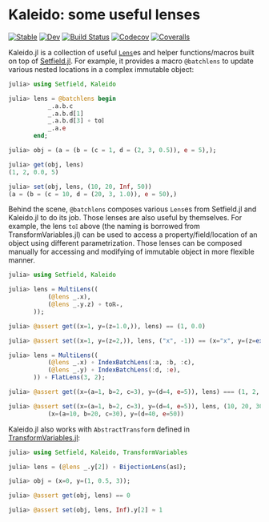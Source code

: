 # Kaleido: some useful lenses

[![Stable](https://img.shields.io/badge/docs-stable-blue.svg)](https://tkf.github.io/Kaleido.jl/stable)
[![Dev](https://img.shields.io/badge/docs-dev-blue.svg)](https://tkf.github.io/Kaleido.jl/dev)
[![Build Status](https://travis-ci.com/tkf/Kaleido.jl.svg?branch=master)](https://travis-ci.com/tkf/Kaleido.jl)
[![Codecov](https://codecov.io/gh/tkf/Kaleido.jl/branch/master/graph/badge.svg)](https://codecov.io/gh/tkf/Kaleido.jl)
[![Coveralls](https://coveralls.io/repos/github/tkf/Kaleido.jl/badge.svg?branch=master)](https://coveralls.io/github/tkf/Kaleido.jl?branch=master)

Kaleido.jl is a collection of useful
[`Lens`](https://jw3126.github.io/Setfield.jl/latest/index.html#Setfield.Lens)es
and helper functions/macros built on top of
[Setfield.jl](https://github.com/jw3126/Setfield.jl).  For example, it
provides a macro `@batchlens` to update various nested locations in a
complex immutable object:

```julia
julia> using Setfield, Kaleido

julia> lens = @batchlens begin
           _.a.b.c
           _.a.b.d[1]
           _.a.b.d[3] ∘ to𝕀
           _.a.e
       end;

julia> obj = (a = (b = (c = 1, d = (2, 3, 0.5)), e = 5),);

julia> get(obj, lens)
(1, 2, 0.0, 5)

julia> set(obj, lens, (10, 20, Inf, 50))
(a = (b = (c = 10, d = (20, 3, 1.0)), e = 50),)
```

Behind the scene, `@batchlens` composes various `Lens`es from
Setfield.jl and Kaleido.jl to do its job.  Those lenses are also
useful by themselves.  For example, the lens `to𝕀` above (the naming
is borrowed from TransformVariables.jl) can be used to access a
property/field/location of an object using different parametrization.
Those lenses can be composed manually for accessing and modifying of
immutable object in more flexible manner.

```julia
julia> using Setfield, Kaleido

julia> lens = MultiLens((
           (@lens _.x),
           (@lens _.y.z) ∘ toℝ₊,
       ));

julia> @assert get((x=1, y=(z=1.0,)), lens) == (1, 0.0)

julia> @assert set((x=1, y=(z=2,)), lens, ("x", -1)) == (x="x", y=(z=exp(-1),))

julia> lens = MultiLens((
           (@lens _.x) ∘ IndexBatchLens(:a, :b, :c),
           (@lens _.y) ∘ IndexBatchLens(:d, :e),
       )) ∘ FlatLens(3, 2);

julia> @assert get((x=(a=1, b=2, c=3), y=(d=4, e=5)), lens) === (1, 2, 3, 4, 5)

julia> @assert set((x=(a=1, b=2, c=3), y=(d=4, e=5)), lens, (10, 20, 30, 40, 50)) ===
           (x=(a=10, b=20, c=30), y=(d=40, e=50))
```

Kaleido.jl also works with `AbstractTransform` defined in
[TransformVariables.jl](https://github.com/tpapp/TransformVariables.jl):

```julia
julia> using Setfield, Kaleido, TransformVariables

julia> lens = (@lens _.y[2]) ∘ BijectionLens(as𝕀);

julia> obj = (x=0, y=(1, 0.5, 3));

julia> @assert get(obj, lens) == 0

julia> @assert set(obj, lens, Inf).y[2] ≈ 1
```
